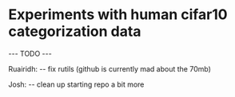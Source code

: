 # Experiments with human cifar10 categorization data

--- TODO ---

Ruairidh:
-- fix rutils (github is currently mad about the 70mb)

Josh:
-- clean up starting repo a bit more